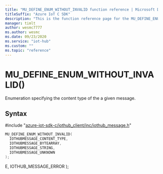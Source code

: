 ```yaml
---                             
title: "MU_DEFINE_ENUM_WITHOUT_INVALID function reference | Microsoft Docs" 
titleSuffix: "Azure IoT C SDK"            
description: "This is the function reference page for the MU_DEFINE_ENUM_WITHOUT_INVALID() function in the Azure IoT C SDK. This SDK is used with Azure IoT Hub and Azure IoT Hub Device Provisioning Service"            
manager: timlt                 
author: wesmc7777              
ms.author: wesmc               
ms.date: 09/23/2020                    
ms.service: "iot-hub"             
ms.custom: ""                
ms.topic: "reference"        
---                            
```


# MU_DEFINE_ENUM_WITHOUT_INVALID()

Enumeration specifying the content type of the a given message.

## Syntax

\#include "[azure-iot-sdk-c/iothub_client/inc/iothub_message.h](../iothub-message-h.md)"  
```C
MU_DEFINE_ENUM_WITHOUT_INVALID(
  IOTHUBMESSAGE_CONTENT_TYPE,
  IOTHUBMESSAGE_BYTEARRAY,
  IOTHUBMESSAGE_STRING,
  IOTHUBMESSAGE_UNKNOWN
);
```

E,
  IOTHUB_MESSAGE_ERROR
);
```

